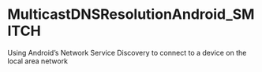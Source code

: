 # MulticastDNSResolutionAndroid_SMITCH
Using Android’s Network Service Discovery to connect to a device on the local area network
